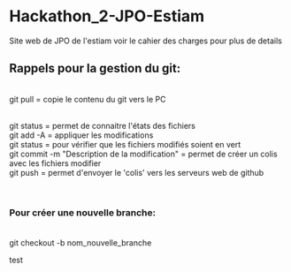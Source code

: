 # Hackathon_2-JPO-Estiam
Site web de JPO de l'estiam voir le cahier des charges pour plus de details



## Rappels pour la gestion du git:
<br />
git pull = copie le contenu du git vers le PC<br />
<br />

git status = permet de connaitre l'états des fichiers <br />
git add -A = appliquer les modifications<br />
git status = pour vérifier que les fichiers modifiés soient en vert<br />
git commit -m "Description de la modification"  = permet de créer un colis avec les fichiers modifier<br />
git push = permet d'envoyer le 'colis' vers les serveurs web de github<br />

<br />

### Pour créer une nouvelle branche:<br/><br/>

git checkout -b nom_nouvelle_branche<br/>

test